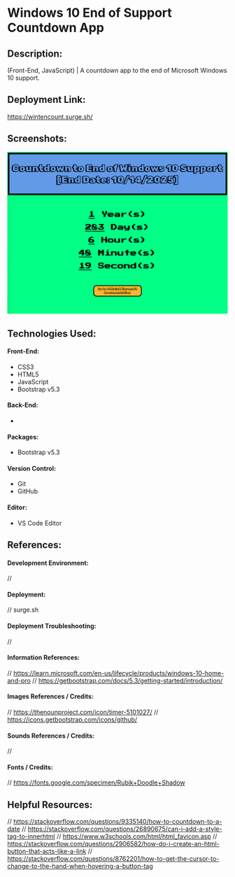 # Windows 10 End of Support Countdown App
## Description:
(Front-End, JavaScript) | A countdown app to the end of Microsoft Windows 10 support.

## Deployment Link:
https://wintencount.surge.sh/

## Screenshots:
![Screenshot](/images/01.png)

## Technologies Used:
#### Front-End:
- CSS3
- HTML5
- JavaScript
- Bootstrap v5.3
#### Back-End:
- 
#### Packages:
- Bootstrap v5.3
#### Version Control:
- Git
- GitHub
#### Editor:
- VS Code Editor

## References:
#### Development Environment:
//

#### Deployment:
// surge.sh

#### Deployment Troubleshooting:
// 

#### Information References:
// https://learn.microsoft.com/en-us/lifecycle/products/windows-10-home-and-pro
// https://getbootstrap.com/docs/5.3/getting-started/introduction/

#### Images References / Credits:
// https://thenounproject.com/icon/timer-5101027/
// https://icons.getbootstrap.com/icons/github/

#### Sounds References / Credits:
//

#### Fonts / Credits:
// https://fonts.google.com/specimen/Rubik+Doodle+Shadow

## Helpful Resources:
// https://stackoverflow.com/questions/9335140/how-to-countdown-to-a-date
// https://stackoverflow.com/questions/26890675/can-i-add-a-style-tag-to-innerhtml
// https://www.w3schools.com/html/html_favicon.asp
// https://stackoverflow.com/questions/2906582/how-do-i-create-an-html-button-that-acts-like-a-link
// https://stackoverflow.com/questions/8762201/how-to-get-the-cursor-to-change-to-the-hand-when-hovering-a-button-tag